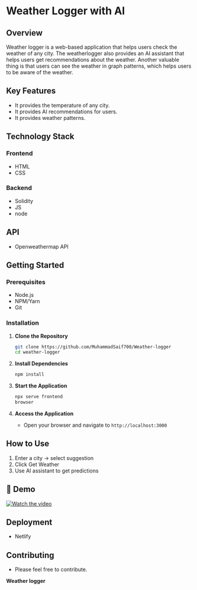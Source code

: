 #  Weather  Logger with AI

##  Overview
Weather logger is a web-based application that helps users check the weather of any city.
The weatherlogger also provides an AI assistant that helps users get recommendations about the weather.
Another valuable thing is that users can see the weather in graph patterns, which helps users to be aware of the weather.

##  Key Features
- It provides the temperature of any city.
- It provides AI recommendations for users.
- It provides weather patterns.

##  Technology Stack

### Frontend 

- HTML
- CSS  

### Backend

- Solidity
- JS
- node

## API 

- Openweathermap API

##  Getting Started

### Prerequisites
- Node.js
- NPM/Yarn
- Git
### Installation

1. **Clone the Repository**
   ```bash
   git clone https://github.com/MuhammadSaif700/Weather-logger
   cd weather-logger
   ```

2. **Install Dependencies**
   ```bash
   npm install
   ```

3. **Start the Application**
   ```bash
   npx serve frontend
   browser
   ```

4. **Access the Application**

   - Open your browser and navigate to `http://localhost:3000`

##  How to Use

1. Enter a city → select suggestion
2. Click Get Weather
3. Use AI assistant to get predictions

## 🎥 Demo

[![Watch the video](demo-thumbnail.png)](https://github.com/user-attachments/assets/a6b520fd-8f42-4be6-82c1-c9c6a95d6c2d)


## Deployment

- Netlify

## Contributing
- Please feel free to contribute.

**Weather logger**
